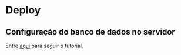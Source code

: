 # Deploy

## Configuração do banco de dados no servidor
Entre [aqui](https://github.com/luizomf/curso-django-projeto1/tree/b328b4c6d3dac892f819cd318b5b7da242484085/deploy#instalando-o-postgresql) para seguir o tutorial.